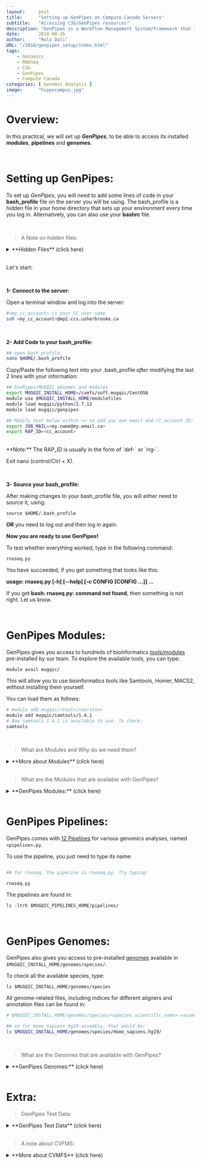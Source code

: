 ```yaml
---
layout:     post 
title:      "Setting up GenPipes on Compute Canada Servers"
subtitle:   "Accessing C3G/GenPipes resources"
description: "GenPipes is a Workflow Management System/Framework that I help develop at C3G. It eases the analysis of genomics data. This piece goes over how to set up GenPipes on the Compute Canada servers."
date:       2018-08-26
author:     "Rola Dali"
URL: "/2018/genpipes_setup/index.html"
tags:
    - Genomics
    - RNASeq
    - C3G
    - GenPipes
    - Compute Canada
categories: [ Genomic Analysis ]
image:      "hippocampus.jpg"
---
```




# Overview:

In this practical, we will set up **_GenPipes_**, to be able to access its installed **modules**, **pipelines** and **genomes**.

<br/>

# Setting up GenPipes:

To set up _GenPipes_, you will need to add some lines of code in your **bash_profile** file on the server you will be using. The bash_profile is a hidden file in your home directory that sets up your environment every time you log in. Alternatively, you can also use your **bashrc** file.  

<br/>

> A Note on hidden files:

<details>
  <summary>
**Hidden Files** (click here)
  </summary>

Hidden files start with a `.` at the beginning of their names. For example: `.bash_profile` or `.bashrc`. To be able to see hidden files, you need to use:

`ls -a`

</details>

<br/>

Let's start:

<br/>

**1- Connect to the server:**

Open a terminal window and log into the server:


```bash
#<my_cc_account> is your CC user name
ssh <my_cc_account>@mp2.ccs.usherbrooke.ca
```  

<br/>

**2- Add Code to your bash_profile:**

```bash
## open bash_profile:
nano $HOME/.bash_profile
```


Copy/Paste the following text into your .bash_profile *after* modifying the last 2 lines with your information:

```bash
## GenPipes/MUGQIC genomes and modules
export MUGQIC_INSTALL_HOME=/cvmfs/soft.mugqic/CentOS6
module use $MUGQIC_INSTALL_HOME/modulefiles
module load mugqic/python/2.7.13
module load mugqic/genpipes

## Modify text below within <> to add you own email and CC_account ID:
export JOB_MAIL=<my.name@my.email.ca>
export RAP_ID=<cc_account> 

```
<br/>
**Note:** The RAP_ID is usually in the form of `def-<account>` or `rrg-<account>`.
<br/>

Exit nano (control/Ctrl + X).

<br/>

**3- Source your bash_profile:**

After making changes to your bash_profile file, you will either need to source it, using:

`source $HOME/.bash_profile`

**OR** you need to log out and then log in again.


**Now you are ready to use GenPipes!**

To test whether everything worked, type in the following command:

`rnaseq.py`


You have succeeded, if you get something that looks like this:

**usage: rnaseq.py [-h] [--help] [-c CONFIG [CONFIG ...]] ...**


If you get **bash: rnaseq.py: command not found**, then something is not right. Let us know.

<br/>

# GenPipes Modules:

GenPipes gives you access to hundreds of bioinformatics [tools/modules](http://www.computationalgenomics.ca/cvmfs-modules/) pre-installed by our team. To explore the available tools, you can type:

`module avail mugqic/`


This will allow you to use bioinformatics tools like Samtools, Homer, MACS2, without installing them yourself.

You can load them as follows:

```bash
# module add mugqic/<tool>/<version>
module add mugqic/samtools/1.4.1
# Now samtools 1.4.1 is available to use. To check:
samtools
```

<br/>
  
> What are Modules and Why do we need them?

<details>
  <summary>
**More about Modules** (click here)
  </summary>

"Modules" are a way to load software or tools when we need them.

Every time a computer runs a command (example "ls"), it needs to find the instructions to do so. It looks for the instructions in places listed in a variable called the **"$PATH"**. Every time you install a new tool, you need to add its location to your $PATH. Every time you issue a command (like ls), the computer will search through all the places listed in the $PATH to find the instructions on what to do.

Imagine, for servers that have thousands of users, each in need of several software, how long the PATH can get and how much that can slow down the system!

To avoid this, installed software is packaged in "modules" that you can be loaded when needed. The software is installed on the computer but the computer is not aware of it until you "load"" the module, which adds the software location to the $PATH.

To see what is in your $PATH, use:

`echo $PATH`

To see where the instructions of a command are stored, you can use `which`.
`which ls`

For ls, the instruction are usually stored in: /bin/ls


</details>


<br/>

> What are the Modules that are available with GenPipes?

<details>
  <summary>
**GenPipes Modules:** (click here)
  </summary>

Command: 

`module avail mugqic/`

**OR** check out this [page](http://www.computationalgenomics.ca/cvmfs-modules/).

</details>

<br/> 

# GenPipes Pipelines:

GenPipes comes with [12 Pipelines](https://bitbucket.org/mugqic/genpipes/src/ec3183ff39ed8371446fc243d41971efd0d092ac/pipelines/?at=master) for various genomics analyses, named `<pipeline>.py`.

To use the pipeline, you just need to type its name:

```bash

## for rnaseq, the pipeline is rnaseq.py. Try typing:

rnaseq.py
```

The pipelines are found in:

`ls -ltrh $MUGQIC_PIPELINES_HOME/pipelines/`

<br/>

# GenPipes Genomes:

GenPipes also gives you access to pre-installed [genomes](http://www.computationalgenomics.ca/cvmfs-genomes/) available in `$MUGQIC_INSTALL_HOME/genomes/species/`.

To check all the available species, type:

`ls $MUGQIC_INSTALL_HOME/genomes/species`


All genome-related files, including indices for different aligners and annotation files can be found in:

```bash
# $MUGQIC_INSTALL_HOME/genomes/species/<species_scientific_name>.<assembly>/

## so for Homo Sapiens hg19 assembly, that would be:
ls $MUGQIC_INSTALL_HOME/genomes/species/Homo_sapiens.hg19/
```

<br/>

> What are the Genomes that are available with GenPipes?

<details>
  <summary>
**GenPipes Genomes:** (click here)
  </summary>

Command: 

`ls $MUGQIC_INSTALL_HOME/genomes/species`

**OR** check this [page](http://www.computationalgenomics.ca/cvmfs-genomes/).


</details>

<br/>

# Extra:

> GenPipes Test Data:

<details>
  <summary>
**GenPipes Test Data** (click here)
  </summary>

To test GenPipes, some small test datasets can be downloaded from this [page](http://www.computationalgenomics.ca/test-dataset/). 

</details>

<br/>

> A note about CVFMS:

<details>
  <summary>
**More about CVMFS** (click here)
  </summary>

GenPipes is currenlty installed on many servers (Abacus, Guillimin, Mammouth, Cedar, Graham...). To avoid discrepancy between compute sites, GenPipes setup has been centralized to one location which is then distributed on a real-time shared file system: the CERN Virtual Machine File System (CVMFS). This helps us make sure that all the components of GenPipes are the same across servers. 

</details>

<br/>
<br/>
<br/>
<br/>


